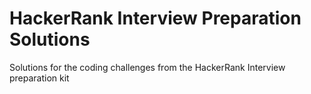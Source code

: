 # HackerRank Interview Preparation Solutions
Solutions for the coding challenges from the HackerRank Interview preparation kit
